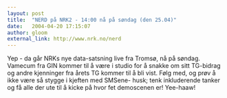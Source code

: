 ```yaml
---
layout: post
title:  "NERD på NRK2 - 14:00 nå på søndag (den 25.04)"
date:   2004-04-20 17:15:07
author: gloom
external_link: http://www.nrk.no/nerd
---
```

Yep - da går NRKs nye data-satsning live fra Tromsø, nå på søndag.
Vamecum fra GIN kommer til å være i studio for å snakke om sitt
TG-bidrag og andre kjenninger fra årets TG kommer til å bli vist. Følg
med, og prøv å ikke være så stygge i kjeften med SMSene- husk; tenk
inkluderende tanker og få alle der ute til å kicke på hvor fet
demoscenen er\! Yee-haaw\!


